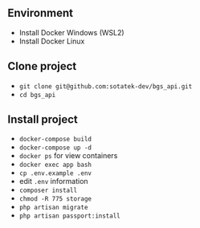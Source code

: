 ## Environment
- Install Docker Windows (WSL2)
- Install Docker Linux

## Clone project
- `git clone git@github.com:sotatek-dev/bgs_api.git`
- `cd bgs_api`


## Install project
- `docker-compose build`
- `docker-compose up -d`
- `docker ps` for view containers
- `docker exec app bash`
- `cp .env.example .env`
- edit `.env` information
- `composer install`
- `chmod -R 775 storage`
- `php artisan migrate`
- `php artisan passport:install`


